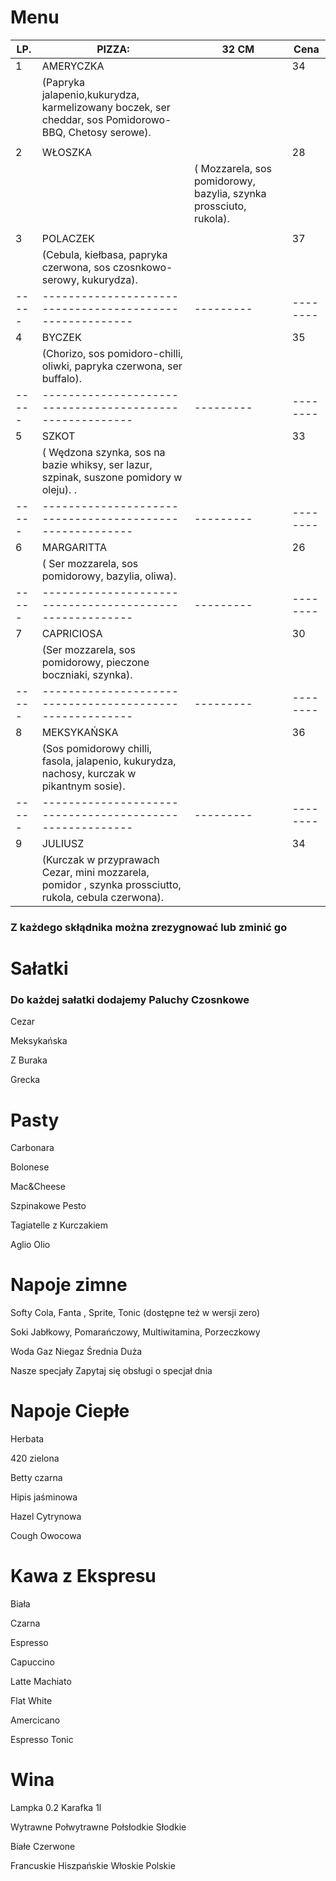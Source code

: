 # Menu 

LP. | PIZZA:                                                       |32 CM| Cena|
|-----|--------------------------------------------------------|---------|--------|
|1    |AMERYCZKA                                             |           |     34|
|      |(Papryka  jalapenio,kukurydza, karmelizowany boczek, ser cheddar, sos Pomidorowo-BBQ, Chetosy serowe). |    |   |
|||||
|2    |WŁOSZKA                                             |           |     28|
|      ||( Mozzarela, sos pomidorowy, bazylia, szynka prossciuto, rukola).|    |   |
|||||
|3    |POLACZEK                                              |           |     37|
|      |(Cebula, kiełbasa, papryka czerwona, sos czosnkowo-serowy, kukurydza).   |    |   |
|-----|--------------------------------------------------------|---------|--------|
|4    |BYCZEK                                             |           |     35|
|      |(Chorizo, sos pomidoro-chilli, oliwki, papryka czerwona, ser buffalo).  |    |   |
|-----|--------------------------------------------------------|---------|--------|
|5    |SZKOT                                            |           |     33|
|      |( Wędzona szynka, sos na bazie whiksy, ser lazur, szpinak, suszone pomidory w oleju).    . |    |   |
|-----|--------------------------------------------------------|---------|--------|
|6    |MARGARITTA                                           |           |     26|
|      | ( Ser mozzarela, sos pomidorowy, bazylia, oliwa). |    |   |
|-----|--------------------------------------------------------|---------|--------|
|7    |CAPRICIOSA                                           |           |     30|
|      |(Ser mozzarela, sos pomidorowy, pieczone boczniaki, szynka).  |    |   |
|-----|--------------------------------------------------------|---------|--------|
|8    |MEKSYKAŃSKA                                             |           |     36|
|      |(Sos pomidorowy chilli, fasola, jalapenio, kukurydza, nachosy, kurczak w pikantnym sosie).  |    |   |
|-----|--------------------------------------------------------|---------|--------|
|9    |JULIUSZ                                          |           |     34|
|      | (Kurczak w przyprawach Cezar, mini mozzarela, pomidor , szynka prossciutto, rukola, cebula czerwona). |    |   |
      

### Z każdego skłądnika można zrezygnować lub zminić go 



# Sałatki
### Do każdej sałatki dodajemy Paluchy Czosnkowe

Cezar 

Meksykańska

Z Buraka

Grecka 


# Pasty 

Carbonara

Bolonese

Mac&Cheese

Szpinakowe Pesto

Tagiatelle z Kurczakiem 

Aglio Olio



# Napoje zimne 

Softy
Cola, Fanta , Sprite, Tonic 
(dostępne też w wersji zero)

Soki 
Jabłkowy, Pomarańczowy, Multiwitamina, Porzeczkowy

Woda
Gaz Niegaz
Średnia Duża

Nasze specjały
  Zapytaj się obsługi o specjał dnia 
  
  
  # Napoje Ciepłe 
  
  Herbata
  
  420
    zielona
    
Betty
  czarna
  
Hipis
  jaśminowa
  
Hazel 
  Cytrynowa
  
Cough
  Owocowa
  
# Kawa z Ekspresu
Biała

Czarna

Espresso

Capuccino

Latte Machiato

Flat White

Amercicano

Espresso Tonic



# Wina 

Lampka 0.2    Karafka 1l

Wytrawne Połwytrawne Połsłodkie Słodkie 

Białe Czerwone 

Francuskie Hiszpańskie Włoskie Polskie 


